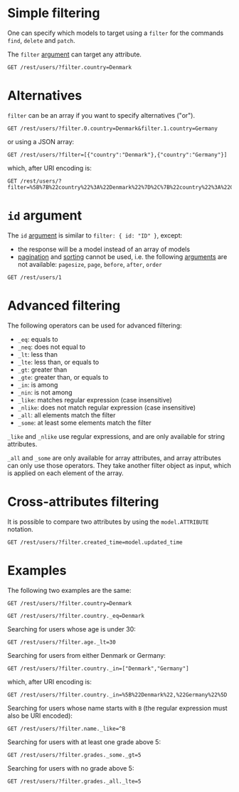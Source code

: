 # Simple filtering

One can specify which models to target using a `filter` for the commands
`find`, `delete` and `patch`.

The `filter` [argument](../syntax/rpc.md#rpc) can target any attribute.

```HTTP
GET /rest/users/?filter.country=Denmark
```

# Alternatives

`filter` can be an array if you want to specify alternatives ("or").

```HTTP
GET /rest/users/?filter.0.country=Denmark&filter.1.country=Germany
```

or using a JSON array:

```HTTP
GET /rest/users/?filter=[{"country":"Denmark"},{"country":"Germany"}]
```

which, after URI encoding is:

```HTTP
GET /rest/users/?filter=%5B%7B%22country%22%3A%22Denmark%22%7D%2C%7B%22country%22%3A%22Germany%22%7D%5D
```

# `id` argument

The `id` [argument](../syntax/rpc.md#rpc) is similar to
`filter: { id: "ID" }`, except:
  - the response will be a model instead of an array of models
  - [pagination](../arguments/pagination.md) and [sorting](../arguments/sorting.md) cannot
    be used, i.e. the following [arguments](../syntax/rpc.md#rpc) are not
    available: `pagesize`, `page`, `before`, `after`, `order`

```HTTP
GET /rest/users/1
```

# Advanced filtering

The following operators can be used for advanced filtering:
  - `_eq`: equals to
  - `_neq`: does not equal to
  - `_lt`: less than
  - `_lte`: less than, or equals to
  - `_gt`: greater than
  - `_gte`: greater than, or equals to
  - `_in`: is among
  - `_nin`: is not among
  - `_like`: matches regular expression (case insensitive)
  - `_nlike`: does not match regular expression (case insensitive)
  - `_all`: all elements match the filter
  - `_some`: at least some elements match the filter

`_like` and `_nlike` use regular expressions, and are only available for
string attributes.

`_all` and `_some` are only available for array attributes, and array attributes
can only use those operators. They take another filter object as input, which
is applied on each element of the array.

# Cross-attributes filtering

It is possible to compare two attributes by using the `model.ATTRIBUTE`
notation.

```HTTP
GET /rest/users/?filter.created_time=model.updated_time
```

# Examples

The following two examples are the same:

```HTTP
GET /rest/users/?filter.country=Denmark
```

```HTTP
GET /rest/users/?filter.country._eq=Denmark
```

Searching for users whose age is under 30:

```HTTP
GET /rest/users/?filter.age._lt=30
```

Searching for users from either Denmark or Germany:

```HTTP
GET /rest/users/?filter.country._in=["Denmark","Germany"]
```

which, after URI encoding is:

```HTTP
GET /rest/users/?filter.country._in=%5B%22Denmark%22,%22Germany%22%5D
```

Searching for users whose name starts with `B` (the regular expression must
also be URI encoded):

```HTTP
GET /rest/users/?filter.name._like=^B
```

Searching for users with at least one grade above 5:

```HTTP
GET /rest/users/?filter.grades._some._gt=5
```

Searching for users with no grade above 5:

```HTTP
GET /rest/users/?filter.grades._all._lte=5
```
